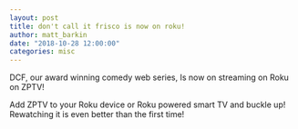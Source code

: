 ```yaml
---
layout: post
title: don't call it frisco is now on roku!
author: matt_barkin
date: "2018-10-28 12:00:00"
categories: misc
---
```


DCF, our award winning comedy web series, Is now on streaming on Roku on ZPTV!

Add ZPTV to your Roku device or Roku powered smart TV and buckle up! Rewatching it is even better than the first time!
